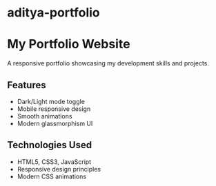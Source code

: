 # aditya-portfolio
# My Portfolio Website

A responsive portfolio showcasing my development skills and projects.

## Features
- Dark/Light mode toggle
- Mobile responsive design
- Smooth animations
- Modern glassmorphism UI

## Technologies Used
- HTML5, CSS3, JavaScript
- Responsive design principles
- Modern CSS animations
